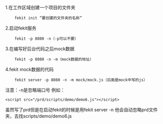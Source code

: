 1.在工作区域创建一个项目的文件夹
	
		fekit init “要创建的文件夹的名称”

2.启动fekit服务
	
		fekit -p 8080 -n（-p可以不要）

3.在编写好后台代码之后mock数据
		
		fekit -p 8080 -n -m（mock数据的地址） 	

4.fekit mock数据的代码

		fekit server -p 8080 -n -m mock/mock.js（后面是mock中写的js）

注意：-n是忽略端口号 例如：

	<script src="/prd/scripts/demo/demo6.js"></script>
虽然写了prd但是在启动fekit的时候是用fekit server -n 他会自动忽略prd文件夹，去找scripts/demo/demo6.js